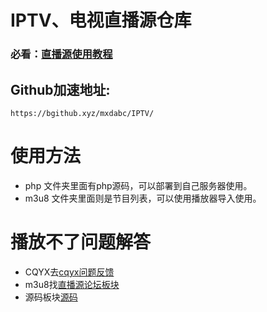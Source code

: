 # IPTV、电视直播源仓库
### 必看：[直播源使用教程](https://blog.mxdyeah.top/mxdyeah_blog_post/28.html)
## Github加速地址:   
```
https://bgithub.xyz/mxdabc/IPTV/
```     

# 使用方法
- php 文件夹里面有php源码，可以部署到自己服务器使用。
- m3u8 文件夹里面则是节目列表，可以使用播放器导入使用。
# 播放不了问题解答
- CQYX去[cqyx问题反馈](https://discuz.mxdyeah.top/mxdyeah_discuz_thread-38-1-1.html)
- m3u8找[直播源论坛板块](https://discuz.mxdyeah.top/mxdyeah_discuz_forum-38-1.html)
- 源码板块[源码](https://discuz.mxdyeah.top/mxdyeah_discuz_forum-40-1.html)
